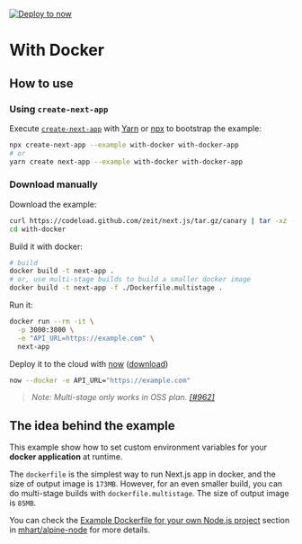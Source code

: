 [![Deploy to now](https://deploy.now.sh/static/button.svg)](https://deploy.now.sh/?repo=https://github.com/zeit/next.js/tree/master/examples/with-docker&env=API_URL&docker=true)

# With Docker

## How to use

### Using `create-next-app`

Execute [`create-next-app`](https://github.com/segmentio/create-next-app) with [Yarn](https://yarnpkg.com/lang/en/docs/cli/create/) or [npx](https://github.com/zkat/npx#readme) to bootstrap the example:

```bash
npx create-next-app --example with-docker with-docker-app
# or
yarn create next-app --example with-docker with-docker-app
```

### Download manually

Download the example:

```bash
curl https://codeload.github.com/zeit/next.js/tar.gz/canary | tar -xz --strip=2 next.js-canary/examples/with-docker
cd with-docker
```

Build it with docker:

```bash
# build
docker build -t next-app .
# or, use multi-stage builds to build a smaller docker image
docker build -t next-app -f ./Dockerfile.multistage .
```

Run it:

```bash
docker run --rm -it \
  -p 3000:3000 \
  -e "API_URL=https://example.com" \
  next-app
```

Deploy it to the cloud with [now](https://zeit.co/now) ([download](https://zeit.co/download))

```bash
now --docker -e API_URL="https://example.com"
```

>*Note: Multi-stage only works in OSS plan. [\[#962\]](https://github.com/zeit/now-cli/issues/962#issuecomment-383860104)*

## The idea behind the example

This example show how to set custom environment variables for your __docker application__ at runtime.

The `dockerfile` is the simplest way to run Next.js app in docker, and the size of output image is `173MB`. However, for an even smaller build, you can do multi-stage builds with `dockerfile.multistage`. The size of output image is `85MB`.

You can check the [Example Dockerfile for your own Node.js project](https://github.com/mhart/alpine-node/tree/43ca9e4bc97af3b1f124d27a2cee002d5f7d1b32#example-dockerfile-for-your-own-nodejs-project) section in [mhart/alpine-node](https://github.com/mhart/alpine-node) for more details.